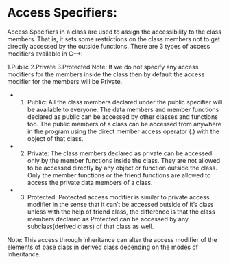 # Access Specifiers:
Access Specifiers in a class are used to assign the accessibility to the class members. That is, it sets some restrictions on the class members not to get directly accessed by the outside functions.
There are 3 types of access modifiers available in C++: 

1.Public
2.Private
3.Protected
Note: If we do not specify any access modifiers for the members inside the class then by default the access modifier for the members will be Private.
*  1. Public: All the class members declared under the public specifier will be available to everyone. The data members and member functions declared as public can be accessed by other classes and functions too. The public members of a class can be accessed from anywhere in the program using the direct member access operator (.) with the object of that class.
* 2. Private: The class members declared as private can be accessed only by the member functions inside the class. They are not allowed to be accessed directly by any object or function outside the class. Only the member functions or the friend functions are allowed to access the private data members of a class. 
* 3. Protected: Protected access modifier is similar to private access modifier in the sense that it can’t be accessed outside of it’s class unless with the help of friend class, the difference is that the class members declared as Protected can be accessed by any subclass(derived class) of that class as well. 

Note: This access through inheritance can alter the access modifier of the elements of base class in derived class depending on the modes of Inheritance.